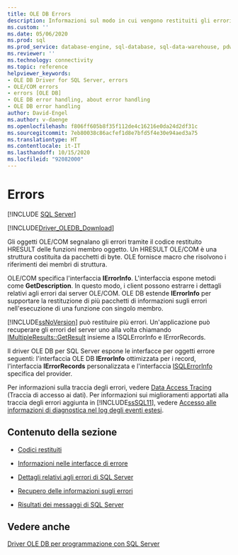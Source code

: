 ```yaml
---
title: OLE DB Errors
description: Informazioni sul modo in cui vengono restituiti gli errori in OLE DB Driver per SQL Server e su come è possibile ottenere informazioni su di essi.
ms.custom: ''
ms.date: 05/06/2020
ms.prod: sql
ms.prod_service: database-engine, sql-database, sql-data-warehouse, pdw
ms.reviewer: ''
ms.technology: connectivity
ms.topic: reference
helpviewer_keywords:
- OLE DB Driver for SQL Server, errors
- OLE/COM errors
- errors [OLE DB]
- OLE DB error handling, about error handling
- OLE DB error handling
author: David-Engel
ms.author: v-daenge
ms.openlocfilehash: f806ff605b8f35f112de4c16216e0da24d2df31c
ms.sourcegitcommit: 7eb80038c86acfef1d8e7bfd5f4e30e94aed3a75
ms.translationtype: HT
ms.contentlocale: it-IT
ms.lasthandoff: 10/15/2020
ms.locfileid: "92082000"
---
```

# <a name="errors"></a>Errors
[!INCLUDE [SQL Server](../../../includes/applies-to-version/sql-asdb-asdbmi-asa-pdw.md)]

[!INCLUDE[Driver_OLEDB_Download](../../../includes/driver_oledb_download.md)]

  Gli oggetti OLE/COM segnalano gli errori tramite il codice restituito HRESULT delle funzioni membro oggetto. Un HRESULT OLE/COM è una struttura costituita da pacchetti di byte. OLE fornisce macro che risolvono i riferimenti dei membri di struttura.  
  
 OLE/COM specifica l'interfaccia **IErrorInfo**. L'interfaccia espone metodi come **GetDescription**. In questo modo, i client possono estrarre i dettagli relativi agli errori dai server OLE/COM. OLE DB estende **IErrorInfo** per supportare la restituzione di più pacchetti di informazioni sugli errori nell'esecuzione di una funzione con singolo membro.  
  
 [!INCLUDE[ssNoVersion](../../../includes/ssnoversion-md.md)] può restituire più errori. Un'applicazione può recuperare gli errori del server uno alla volta chiamando [IMultipleResults::GetResult](/previous-versions/windows/desktop/ms721289(v=vs.85)) insieme a ISQLErrorInfo e IErrorRecords.  
  
 Il driver OLE DB per SQL Server espone le interfacce per oggetti errore seguenti: l'interfaccia OLE DB **IErrorInfo** ottimizzata per i record, l'interfaccia **IErrorRecords** personalizzata e l'interfaccia [ISQLErrorInfo](../ole-db-interfaces/isqlservererrorinfo-geterrorinfo-ole-db.md) specifica del provider.  
  
 Per informazioni sulla traccia degli errori, vedere [Data Access Tracing](/previous-versions/sql/sql-server-2008/cc765421(v=sql.100)) (Traccia di accesso ai dati). Per informazioni sui miglioramenti apportati alla traccia degli errori aggiunta in [!INCLUDE[ssSQL11](../../../includes/sssql11-md.md)], vedere [Accesso alle informazioni di diagnostica nel log degli eventi estesi](../../oledb/features/accessing-diagnostic-information-in-the-extended-events-log.md).  
  
## <a name="in-this-section"></a>Contenuto della sezione  
  
-   [Codici restituiti](../../oledb/ole-db-errors/return-codes.md)  
  
-   [Informazioni nelle interfacce di errore](../../oledb/ole-db-errors/information-in-error-interfaces.md)  
  
-   [Dettagli relativi agli errori di SQL Server](../../oledb/ole-db-errors/sql-server-error-detail.md)  
  
-   [Recupero delle informazioni sugli errori](../../oledb/ole-db-errors/retrieving-error-information.md)  
  
-   [Risultati dei messaggi di SQL Server](../../oledb/ole-db-errors/sql-server-message-results.md)  
  
## <a name="see-also"></a>Vedere anche  
 [Driver OLE DB per programmazione con SQL Server](../../oledb/ole-db/oledb-driver-for-sql-server-programming.md)  
  
